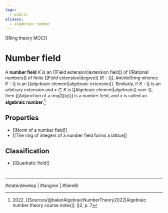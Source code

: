 ```yaml
---
tags:
  - public
aliases:
  - algebraic number
---
```

[[Ring theory MOC]]
# Number field

A **number field** $K$ is an [[Field extension|extension field]] of [[Rational numbers]] of finite [[Field extension|degree]] $[K : \mathbb{Q}]$, #m/def/ring 
whence $K : \mathbb{Q}$ is an [[algebraic element|algebraic extension]].
Similarly, if $K : \mathbb{Q}$ is an arbitrary extension and $x \in K$ is [[Algebraic element|algebraic]] over $\mathbb{Q}$,
then [[Adjunction of a ring|$\mathbb{Q}(x)$]] is a number field,
and $x$ is called an **algebraic number**.[^2022]

  [^2022]: 2022\. [[Sources/@bakerAlgebraicNumberTheory2022|Algebraic number theory course notes]]. §2, p. 7

## Properties

- [[Norm of a number field]]
- [[The ring of integers of a number field forms a lattice]]

## Classification

- [[Quadratic field]]

#
---
#state/develop | #lang/en | #SemBr
